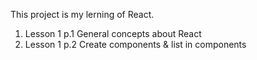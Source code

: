 This project is my lerning of React.                                                                                                                  
1. Lesson 1 p.1 General concepts about React                                                                                        
2. Lesson 1 p.2 Create components & list in components                                                                                  
